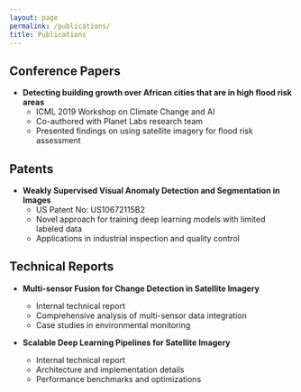 ```yaml
---
layout: page
permalink: /publications/
title: Publications
---
```


## Conference Papers

- **Detecting building growth over African cities that are in high flood risk areas**
  - ICML 2019 Workshop on Climate Change and AI
  - Co-authored with Planet Labs research team
  - Presented findings on using satellite imagery for flood risk assessment

## Patents

- **Weakly Supervised Visual Anomaly Detection and Segmentation in Images**
  - US Patent No: US10672115B2
  - Novel approach for training deep learning models with limited labeled data
  - Applications in industrial inspection and quality control

## Technical Reports

- **Multi-sensor Fusion for Change Detection in Satellite Imagery**
  - Internal technical report
  - Comprehensive analysis of multi-sensor data integration
  - Case studies in environmental monitoring

- **Scalable Deep Learning Pipelines for Satellite Imagery**
  - Internal technical report
  - Architecture and implementation details
  - Performance benchmarks and optimizations
